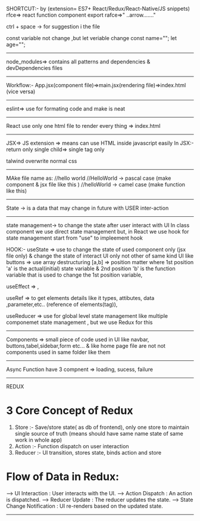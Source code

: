 SHORTCUT:- by (extension= ES7+ React/Redux/React-Native/JS snippets)
rfce=> react function component export
rafce=>" ..arrow......."

ctrl + space -> for suggestion i the file

const variable not change ,but let veriable change
const name=""; let age="";

---

node_modules=> contains all patterns and dependencies & devDependencies files

-----------------------------------------------------------------------------------------------------------------------------

Workflow:-
App.jsx(component file)=>main.jsx(rendering file)=>index.html (vice versa)

-----------------------------------------------------------------------------------------------------------------------------

eslint=> use for formating code and make is neat

-----------------------------------------------------------------------------------------------------------------------------

React use only one html file to render every thing => index.html

-----------------------------------------------------------------------------------------------------------------------------

JSX=> JS extension => means can use HTML inside javascript easily
In JSX:-
return only single child=> single tag only

talwind overwrite normal css

-----------------------------------------------------------------------------------------------------------------------------

MAke file name as:
//hello world
//HelloWorld -> pascal case (make component & jsx file like this )
//helloWorld -> camel case (make function like this)

-----------------------------------------------------------------------------------------------------------------------------

State -> is a data that may change in future with USER inter-action

-----------------------------------------------------------------------------------------------------------------------------

state management-> to change the state after user interact with UI
In class component we use direct state management
but, in React we use hook for state management  start from "use" to impleement hook

HOOK:-
useState => use to change the state of used component only (jsx file only) & change the state of interact UI only not other of 
           same kind UI like buttons
        => use array destructuring [a,b] => position matter  where 1st position 'a'  is the actual(initial) state variable & 
           2nd position 'b' is the function variable that is used to change the 1st position variable,

useEffect => ,

useRef => to get elements details like it types, attibutes, data ,parameter,etc.. (reference of elements(tag)),

useReducer => use for global level state management like multiple componemet state management , but we use Redux for this

-----------------------------------------------------------------------------------------------------------------------------

Components => small piece of code used in UI like navbar, buttons,tabel,sidebar,form etc... & like home page file are not not components used in same folder like them 

---------------------------------------------------------------------------------------------------------------------------------------

Async Function have 3 compnent => loading, sucess, failure

---------------------------------------------------------------------------------------------------------------------------------------
REDUX
# 3 Core Concept of Redux
1. Store :- Save/store state( as db of frontend), 
            only one store to maintain single source of truth (means should have same name state of same work in whole app) 
2. Action :- Function dispatch on user interaction
3. Reducer :- UI transition, stores state, binds action and store

# Flow of Data in Redux:
--> UI Interaction : User interacts with the UI.
--> Action Dispatch : An action is dispatched.
--> Reducer Update : The reducer updates the state.
--> State Change Notification : UI re-renders based on the updated state.

-----------------------------------------------------------------------------------------------------------------------------------------------